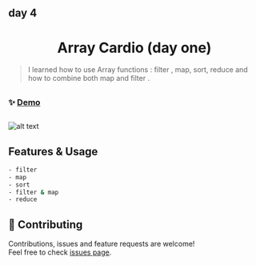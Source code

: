 ## day 4

<h1 align="center">  Array Cardio (day one) </h1>

> I learned how to use Array functions : filter , map, sort, reduce and how to combine both map and filter .

##

### ✨ [Demo](https://mosaif00.github.io/30-Days-JavaScript-Challenge/04-Array-Cardio-01/index.html)

##

![alt text](./screen04.gif)

## Features & Usage

```sh
- filter
- map
- sort
- filter & map
- reduce
```

## 🤝 Contributing

Contributions, issues and feature requests are welcome!<br />Feel free to check [issues page](https://github.com/MoSaif00/BookMarker-App/issues).
